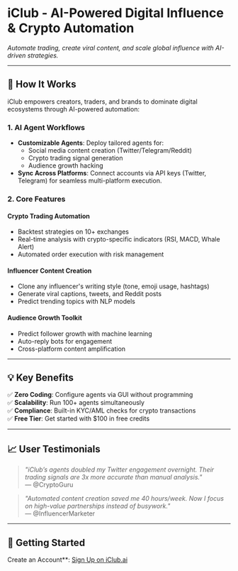 # iClub - AI-Powered Digital Influence & Crypto Automation


*Automate trading, create viral content, and scale global influence with AI-driven strategies.*

---

## 🚀 How It Works
iClub empowers creators, traders, and brands to dominate digital ecosystems through AI-powered automation:

### 1. **AI Agent Workflows**
- **Customizable Agents**: Deploy tailored agents for:  
  - Social media content creation (Twitter/Telegram/Reddit)  
  - Crypto trading signal generation  
  - Audience growth hacking  
- **Sync Across Platforms**: Connect accounts via API keys (Twitter, Telegram) for seamless multi-platform execution.

### 2. **Core Features**
#### **Crypto Trading Automation**
- Backtest strategies on 10+ exchanges  
- Real-time analysis with crypto-specific indicators (RSI, MACD, Whale Alert)  
- Automated order execution with risk management  

#### **Influencer Content Creation**
- Clone any influencer's writing style (tone, emoji usage, hashtags)  
- Generate viral captions, tweets, and Reddit posts  
- Predict trending topics with NLP models  

#### **Audience Growth Toolkit**
- Predict follower growth with machine learning  
- Auto-reply bots for engagement  
- Cross-platform content amplification  

---

## 💡 Key Benefits
✅ **Zero Coding**: Configure agents via GUI without programming  
✅ **Scalability**: Run 100+ agents simultaneously  
✅ **Compliance**: Built-in KYC/AML checks for crypto transactions  
✅ **Free Tier**: Get started with $100 in free credits  

---

## 📈 User Testimonials
> *"iClub’s agents doubled my Twitter engagement overnight. Their trading signals are 3x more accurate than manual analysis."*  
> — @CryptoGuru  

> *"Automated content creation saved me 40 hours/week. Now I focus on high-value partnerships instead of busywork."*  
> — @InfluencerMarketer  

---

## 📝 Getting Started
Create an Account**: [Sign Up on iClub.ai](https://www.iclub.ai/signup)  
